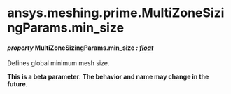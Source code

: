 # ansys.meshing.prime.MultiZoneSizingParams.min_size



#### *property* MultiZoneSizingParams.min_size *: [float](https://docs.python.org/3.11/library/functions.html#float)*

Defines global minimum mesh size.

**This is a beta parameter**. **The behavior and name may change in the future**.

<!-- !! processed by numpydoc !! -->
